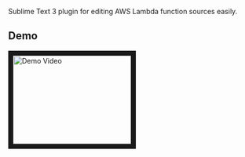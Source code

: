 Sublime Text 3 plugin for editing AWS Lambda function sources easily.

## Demo
<a href="http://www.youtube.com/watch?feature=player_embedded&v=v0HOn66tS2U
" target="_blank"><img src="http://img.youtube.com/vi/v0HOn66tS2U/0.jpg" 
alt="Demo Video" width="240" height="180" border="10" /></a>
